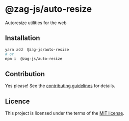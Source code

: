 # @zag-js/auto-resize

Autoresize utilities for the web

## Installation

```sh
yarn add  @zag-js/auto-resize
# or
npm i  @zag-js/auto-resize
```

## Contribution

Yes please! See the [contributing guidelines](https://github.com/chakra-ui/zag/blob/main/CONTRIBUTING.md) for details.

## Licence

This project is licensed under the terms of the [MIT license](https://github.com/chakra-ui/zag/blob/main/LICENSE).
